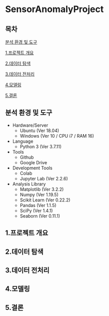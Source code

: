 # SensorAnomalyProject

## 목차

[분석 환경 및 도구](#분석-환경-및-도구)

[1.프로젝트 개요](#1.프로젝트-개요)

[2.데이터 탐색](#2.데이터-탐색)

[3.데이터 전처리](#3.데이터-전처리)

[4.모델링](#4.모델링)

[5.결론](#5.결론)

## 분석 환경 및 도구

* Hardware/Server
  - Ubuntu (Ver 18.04)
  - Windows (Ver 10 / CPU i7 / RAM 16)
* Language
  - Python 3 (Ver 3.7.11)
* Tools
  - Github
  - Google Drive
* Development Tools
  - Colab
  - Jupyter Lab (Ver 2.2.6)
* Analysis Library
  - Matplotlib (Ver 3.2.2)
  - Numpy (Ver 1.19.5)
  - Scikit Learn (Ver 0.22.2)
  - Pandas (Ver 1.1.5)
  - SciPy (Ver 1.4.1)
  - Seaborn (Ver 0.11.1)

## 1.프로젝트 개요

## 2.데이터 탐색

## 3.데이터 전처리

## 4.모델링

## 5.결론


